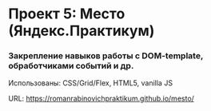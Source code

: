 # Проект 5: Место (Яндекс.Практикум)

### Закрепление навыков работы с DOM-template, обработчиками событий и др.

Использованы: CSS/Grid/Flex, HTML5, vanilla JS

URL: https://romanrabinovichpraktikum.github.io/mesto/